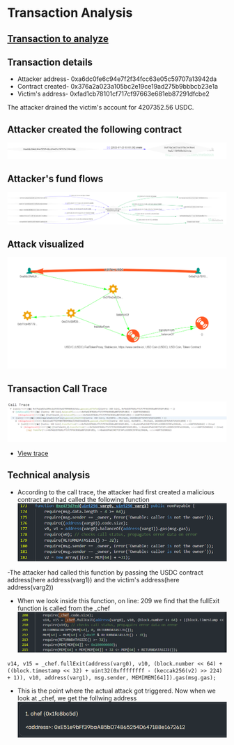# Transaction Analysis
## [Transaction to analyze](https://etherscan.io/tx/0xb4e17296635461d2ca5a26a9fa4aaeb24e073e0eb83a2fc6a207c1f97767a1b9)

## Transaction details
- Attacker address- 0xa6dc0fe6c94e7f2f34fcc63e05c59707a13942da
- Contract created- 0x376a2a023a105bc2e19ce19ad275b9bbbcb23e1a
- Victim's address- 0xfad1cb78101cf717cf97663e681eb87291dfcbe2

The attacker drained the victim's account for 4207352.56 USDC.

## Attacker created the following contract
![](/images/attack1.png)

## Attacker's fund flows 
![](/images/attack2.png)

## Attack visualized
![](/images/attack3.png)

## Transaction Call Trace
![](/images/trace.png)
- [View trace](https://tx.eth.samczsun.com/ethereum/0xb4e17296635461d2ca5a26a9fa4aaeb24e073e0eb83a2fc6a207c1f97767a1b9)

## Technical analysis
- According to the call trace, the attacker had first created a malicious contract and had called the following function
![](/images/image1.png)

-The attacker had called this function by passing the USDC contract address(here address(varg1)) and the victim's address(here address(varg2))
- When we look inside this function, on line: 209 we find that the fullExit function is called from the _chef
![](/images/image2.png)
```
v14, v15 = _chef.fullExit(address(varg0), v10, (block.number << 64) + ((block.timestamp << 32) + uint32(0xffffffff - (keccak256(v2) >> 224) + 1)), v10, address(varg1), msg.sender, MEM[MEM[64]]).gas(msg.gas);
```

- This is the point where the actual attack got triggered. Now when we look at _chef, we get the follwing address 
![](/images/image3.png)

